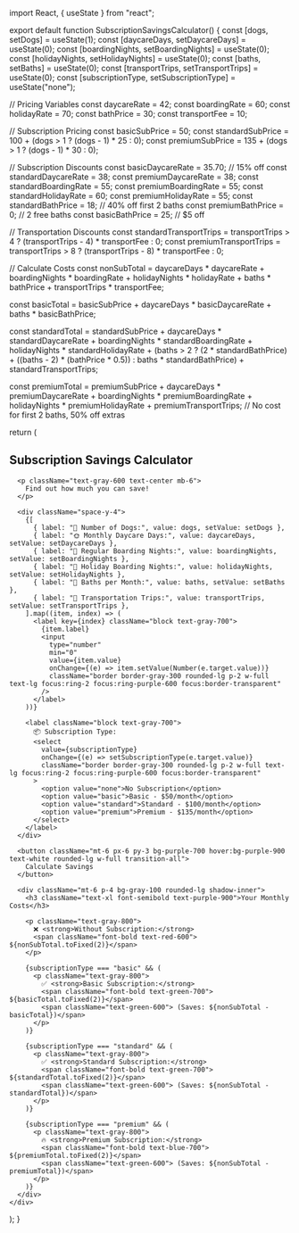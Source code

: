 import React, { useState } from "react";

export default function SubscriptionSavingsCalculator() {
  const [dogs, setDogs] = useState(1);
  const [daycareDays, setDaycareDays] = useState(0);
  const [boardingNights, setBoardingNights] = useState(0);
  const [holidayNights, setHolidayNights] = useState(0);
  const [baths, setBaths] = useState(0);
  const [transportTrips, setTransportTrips] = useState(0);
  const [subscriptionType, setSubscriptionType] = useState("none");

  // Pricing Variables
  const daycareRate = 42;
  const boardingRate = 60;
  const holidayRate = 70;
  const bathPrice = 30;
  const transportFee = 10;

  // Subscription Pricing
  const basicSubPrice = 50;
  const standardSubPrice = 100 + (dogs > 1 ? (dogs - 1) * 25 : 0);
  const premiumSubPrice = 135 + (dogs > 1 ? (dogs - 1) * 30 : 0);

  // Subscription Discounts
  const basicDaycareRate = 35.70; // 15% off
  const standardDaycareRate = 38;
  const premiumDaycareRate = 38;
  const standardBoardingRate = 55;
  const premiumBoardingRate = 55;
  const standardHolidayRate = 60;
  const premiumHolidayRate = 55;
  const standardBathPrice = 18; // 40% off first 2 baths
  const premiumBathPrice = 0; // 2 free baths
  const basicBathPrice = 25; // $5 off

  // Transportation Discounts
  const standardTransportTrips = transportTrips > 4 ? (transportTrips - 4) * transportFee : 0;
  const premiumTransportTrips = transportTrips > 8 ? (transportTrips - 8) * transportFee : 0;

  // Calculate Costs
  const nonSubTotal =
    daycareDays * daycareRate +
    boardingNights * boardingRate +
    holidayNights * holidayRate +
    baths * bathPrice +
    transportTrips * transportFee;

  const basicTotal =
    basicSubPrice +
    daycareDays * basicDaycareRate +
    baths * basicBathPrice;

  const standardTotal =
    standardSubPrice +
    daycareDays * standardDaycareRate +
    boardingNights * standardBoardingRate +
    holidayNights * standardHolidayRate +
    (baths > 2 ? (2 * standardBathPrice) + ((baths - 2) * (bathPrice * 0.5)) : baths * standardBathPrice) +
    standardTransportTrips;

  const premiumTotal =
    premiumSubPrice +
    daycareDays * premiumDaycareRate +
    boardingNights * premiumBoardingRate +
    holidayNights * premiumHolidayRate +
    premiumTransportTrips; // No cost for first 2 baths, 50% off extras

  return (
    <div className="max-w-xl mx-auto p-6 bg-white shadow-xl rounded-lg border border-gray-200">
      <h2 className="text-3xl font-bold text-purple-900 mb-4 text-center">
        Subscription Savings Calculator
      </h2>

      <p className="text-gray-600 text-center mb-6">
        Find out how much you can save!
      </p>

      <div className="space-y-4">
        {[
          { label: "🐶 Number of Dogs:", value: dogs, setValue: setDogs },
          { label: "🌞 Monthly Daycare Days:", value: daycareDays, setValue: setDaycareDays },
          { label: "🏡 Regular Boarding Nights:", value: boardingNights, setValue: setBoardingNights },
          { label: "🎄 Holiday Boarding Nights:", value: holidayNights, setValue: setHolidayNights },
          { label: "🛁 Baths per Month:", value: baths, setValue: setBaths },
          { label: "🚗 Transportation Trips:", value: transportTrips, setValue: setTransportTrips },
        ].map((item, index) => (
          <label key={index} className="block text-gray-700">
            {item.label}
            <input
              type="number"
              min="0"
              value={item.value}
              onChange={(e) => item.setValue(Number(e.target.value))}
              className="border border-gray-300 rounded-lg p-2 w-full text-lg focus:ring-2 focus:ring-purple-600 focus:border-transparent"
            />
          </label>
        ))}

        <label className="block text-gray-700">
          📦 Subscription Type:
          <select
            value={subscriptionType}
            onChange={(e) => setSubscriptionType(e.target.value)}
            className="border border-gray-300 rounded-lg p-2 w-full text-lg focus:ring-2 focus:ring-purple-600 focus:border-transparent"
          >
            <option value="none">No Subscription</option>
            <option value="basic">Basic - $50/month</option>
            <option value="standard">Standard - $100/month</option>
            <option value="premium">Premium - $135/month</option>
          </select>
        </label>
      </div>

      <button className="mt-6 px-6 py-3 bg-purple-700 hover:bg-purple-900 text-white rounded-lg w-full transition-all">
        Calculate Savings
      </button>

      <div className="mt-6 p-4 bg-gray-100 rounded-lg shadow-inner">
        <h3 className="text-xl font-semibold text-purple-900">Your Monthly Costs</h3>

        <p className="text-gray-800">
          ❌ <strong>Without Subscription:</strong> 
          <span className="font-bold text-red-600"> ${nonSubTotal.toFixed(2)}</span>
        </p>

        {subscriptionType === "basic" && (
          <p className="text-gray-800">
            ✅ <strong>Basic Subscription:</strong> 
            <span className="font-bold text-green-700"> ${basicTotal.toFixed(2)}</span>
            <span className="text-green-600"> (Saves: ${nonSubTotal - basicTotal})</span>
          </p>
        )}

        {subscriptionType === "standard" && (
          <p className="text-gray-800">
            ✅ <strong>Standard Subscription:</strong> 
            <span className="font-bold text-green-700"> ${standardTotal.toFixed(2)}</span>
            <span className="text-green-600"> (Saves: ${nonSubTotal - standardTotal})</span>
          </p>
        )}

        {subscriptionType === "premium" && (
          <p className="text-gray-800">
            🔥 <strong>Premium Subscription:</strong> 
            <span className="font-bold text-blue-700"> ${premiumTotal.toFixed(2)}</span>
            <span className="text-green-600"> (Saves: ${nonSubTotal - premiumTotal})</span>
          </p>
        )}
      </div>
    </div>
  );
}